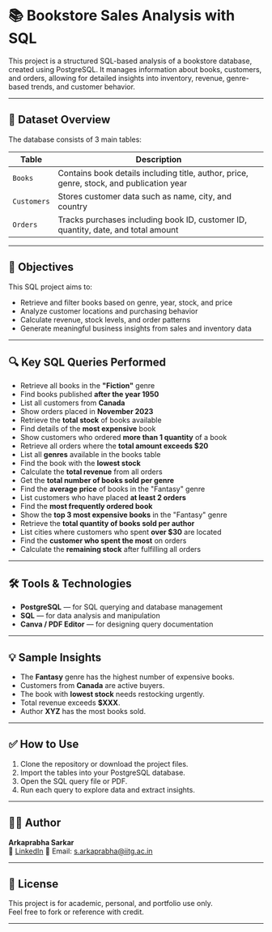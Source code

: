 # 📚 Bookstore Sales Analysis with SQL

This project is a structured SQL-based analysis of a bookstore database, created using PostgreSQL. It manages information about books, customers, and orders, allowing for detailed insights into inventory, revenue, genre-based trends, and customer behavior.

---

## 🧾 Dataset Overview

The database consists of 3 main tables:

| Table       | Description |
|-------------|-------------|
| `Books`     | Contains book details including title, author, price, genre, stock, and publication year |
| `Customers` | Stores customer data such as name, city, and country |
| `Orders`    | Tracks purchases including book ID, customer ID, quantity, date, and total amount |

---

## 📌 Objectives

This SQL project aims to:
- Retrieve and filter books based on genre, year, stock, and price
- Analyze customer locations and purchasing behavior
- Calculate revenue, stock levels, and order patterns
- Generate meaningful business insights from sales and inventory data

---

## 🔍 Key SQL Queries Performed

- Retrieve all books in the **"Fiction"** genre
- Find books published **after the year 1950**
- List all customers from **Canada**
- Show orders placed in **November 2023**
- Retrieve the **total stock** of books available
- Find details of the **most expensive** book
- Show customers who ordered **more than 1 quantity** of a book
- Retrieve all orders where the **total amount exceeds $20**
- List all **genres** available in the books table
- Find the book with the **lowest stock**
- Calculate the **total revenue** from all orders
- Get the **total number of books sold per genre**
- Find the **average price** of books in the "Fantasy" genre
- List customers who have placed **at least 2 orders**
- Find the **most frequently ordered book**
- Show the **top 3 most expensive books** in the "Fantasy" genre
- Retrieve the **total quantity of books sold per author**
- List cities where customers who spent **over $30** are located
- Find the **customer who spent the most** on orders
- Calculate the **remaining stock** after fulfilling all orders

---



## 🛠️ Tools & Technologies

- **PostgreSQL** — for SQL querying and database management
- **SQL** — for data analysis and manipulation
- **Canva / PDF Editor** — for designing query documentation

---

## 💡 Sample Insights

- The **Fantasy** genre has the highest number of expensive books.
- Customers from **Canada** are active buyers.
- The book with **lowest stock** needs restocking urgently.
- Total revenue exceeds **$XXX**.
- Author **XYZ** has the most books sold.

---

## ✅ How to Use

1. Clone the repository or download the project files.
2. Import the tables into your PostgreSQL database.
3. Open the SQL query file or PDF.
4. Run each query to explore data and extract insights.

---

## 👨‍💻 Author

**Arkaprabha Sarkar**  
🔗 [LinkedIn](https://www.linkedin.com/in/arkaprabha-sarkar-5b6302287?utm_source=share&utm_campaign=share_via&utm_content=profile&utm_medium=android_app)
📧 Email: s.arkaprabha@iitg.ac.in 

---

## 📄 License

This project is for academic, personal, and portfolio use only.  
Feel free to fork or reference with credit.

---
